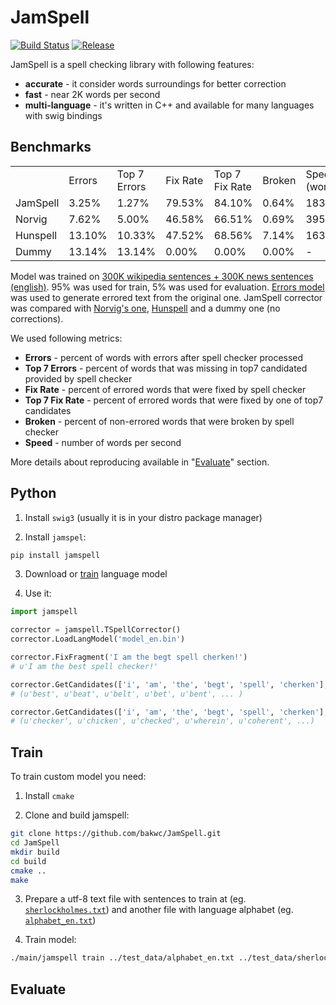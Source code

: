 # JamSpell

[![Build Status][travis-image]][travis] [![Release][release-image]][releases]

[travis-image]: https://travis-ci.org/bakwc/JamSpell.svg?branch=master
[travis]: https://travis-ci.org/bakwc/JamSpell

[release-image]: https://img.shields.io/badge/release-0.0.8-blue.svg?style=flat
[releases]: https://github.com/bakwc/JamSpell/releases

JamSpell is a spell checking library with following features:

- **accurate** - it consider words surroundings for better correction
- **fast** - near 2K words per second
- **multi-language** - it's written in C++ and available for many languages with swig bindings

## Benchmarks

<table>
  <tr>
    <td></td>
    <td>Errors</td>
    <td>Top 7 Errors</td>
    <td>Fix Rate</td>
    <td>Top 7 Fix Rate</td>
    <td>Broken</td>
    <td>Speed<br>
(words/second)</td>
  </tr>
  <tr>
    <td>JamSpell</td>
    <td>3.25%</td>
    <td>1.27%</td>
    <td>79.53%</td>
    <td>84.10%</td>
    <td>0.64%</td>
    <td>1833</td>
  </tr>
  <tr>
    <td>Norvig</td>
    <td>7.62%</td>
    <td>5.00%</td>
    <td>46.58%</td>
    <td>66.51%</td>
    <td>0.69%</td>
    <td>395</td>
  </tr>
  <tr>
    <td>Hunspell</td>
    <td>13.10%</td>
    <td>10.33%</td>
    <td>47.52%</td>
    <td>68.56%</td>
    <td>7.14%</td>
    <td>163</td>
  </tr>
  <tr>
    <td>Dummy</td>
    <td>13.14%</td>
    <td>13.14%</td>
    <td>0.00%</td>
    <td>0.00%</td>
    <td>0.00%</td>
    <td>-</td>
  </tr>
</table>

Model was trained on [300K wikipedia sentences + 300K news sentences (english)](http://wortschatz.uni-leipzig.de/en/download/). 95% was used for train, 5% was used for evaluation. [Errors model](https://github.com/bakwc/JamSpell/blob/master/evaluate/typo_model.py) was used to generate errored text from the original one. JamSpell corrector was compared with [Norvig's one](http://norvig.com/spell-correct.html), [Hunspell](http://hunspell.github.io/) and a dummy one (no corrections).

We used following metrics:
- **Errors** - percent of words with errors after spell checker processed
- **Top 7 Errors** - percent of words that was missing in top7 candidated provided by spell checker
- **Fix Rate** - percent of errored words that were fixed by spell checker
- **Top 7 Fix Rate** - percent of errored words that were fixed by one of top7 candidates
- **Broken** - percent of non-errored words that were broken by spell checker
- **Speed** - number of words per second

More details about reproducing available in "[Evaluate](#evaluate)" section.

## Python
1. Install ```swig3``` (usually it is in your distro package manager)

2. Install ```jamspel```:
```bash
pip install jamspell
```
3. Download or [train](#train) language model

4. Use it:

```python
import jamspell

corrector = jamspell.TSpellCorrector()
corrector.LoadLangModel('model_en.bin')

corrector.FixFragment('I am the begt spell cherken!')
# u'I am the best spell checker!'

corrector.GetCandidates(['i', 'am', 'the', 'begt', 'spell', 'cherken'], 3)
# (u'best', u'beat', u'belt', u'bet', u'bent', ... )

corrector.GetCandidates(['i', 'am', 'the', 'begt', 'spell', 'cherken'], 5)
# (u'checker', u'chicken', u'checked', u'wherein', u'coherent', ...)
```

## Train
To train custom model you need:

1. Install ```cmake```

2. Clone and build jamspell:
```bash
git clone https://github.com/bakwc/JamSpell.git
cd JamSpell
mkdir build
cd build
cmake ..
make
```

3. Prepare a utf-8 text file with sentences to train at (eg. [```sherlockholmes.txt```](https://github.com/bakwc/JamSpell/blob/master/test_data/sherlockholmes.txt)) and another file with language alphabet (eg. [```alphabet_en.txt```](https://github.com/bakwc/JamSpell/blob/master/test_data/alphabet_en.txt))

4. Train model:
```bash
./main/jamspell train ../test_data/alphabet_en.txt ../test_data/sherlockholmes.txt model_sherlock.bin
```

## Evaluate

